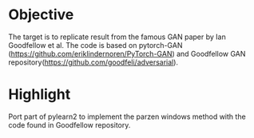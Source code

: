# Objective
The target is to replicate result from the famous GAN paper by Ian Goodfellow et al.
The code is based on pytorch-GAN (https://github.com/eriklindernoren/PyTorch-GAN) and Goodfellow GAN repository(https://github.com/goodfeli/adversarial).

# Highlight
Port part of pylearn2 to implement the parzen windows method with the code found in Goodfellow repository.
